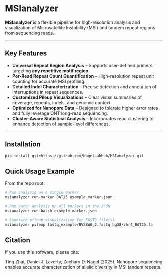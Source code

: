 # MSIanalyzer  

**MSIanalyzer** is a flexible pipeline for high-resolution analysis and visualization of Microsatellite Instability (MSI) and tandem repeat regions from sequencing reads.

---

## Key Features

- **Universal Repeat Region Analysis** – Supports user-defined primers targeting **any repetitive motif region**.
- **Per-Read Repeat Count Quantification** – High-resolution repeat unit counting for accurate MSI profiling.
- **Detailed Indel Characterization** – Precise detection and annotation of interruptions in repeat sequences.
- **Customized Pileup Visualizations** – Clear visual summaries of coverage, repeats, indels, and genomic context.
- **Optimized for Nanopore Data** – Designed to tolerate higher error rates and fully leverage ONT long-read sequencing.
- **Cluster-Aware Statistical Analysis** – Incorporates read clustering to enhance detection of sample-level differences.

---

## Installation

```bash
pip install git+https://github.com/NagelLabHub/MSIanalyzer.git
```

## Quick Usage Example
From the repo root:

```bash
# Run analysis on a single marker
msianalyzer run-marker BAT25 example_marker.json

# Run batch analysis on all markers in the JSON
msianalyzer run-batch example_marker.json

# Generate pileup visualization for FASTQ file(s)
msianalyzer pileup fastq_example/BVSBWG_2.fastq hg38/chr4_BAT25.fa
```

## Citation

If you use this software, please cite: 

Ting Zhai, Daniel J. Laverty, Zachary D. Nagel (2025). Nanopore sequencing enables accurate characterization of allelic diversity in MSI tandem repeats. 